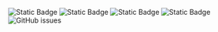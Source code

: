 ![Static Badge](https://img.shields.io/badge/blacklists-61-000000) ![Static Badge](https://img.shields.io/badge/blacklisted-2995006-cc0000) ![Static Badge](https://img.shields.io/badge/whitelisted-2254-00CC00) ![Static Badge](https://img.shields.io/badge/streaming_blacklist-28107-000000) ![GitHub issues](https://img.shields.io/github/issues/fabriziosalmi/blacklists)
